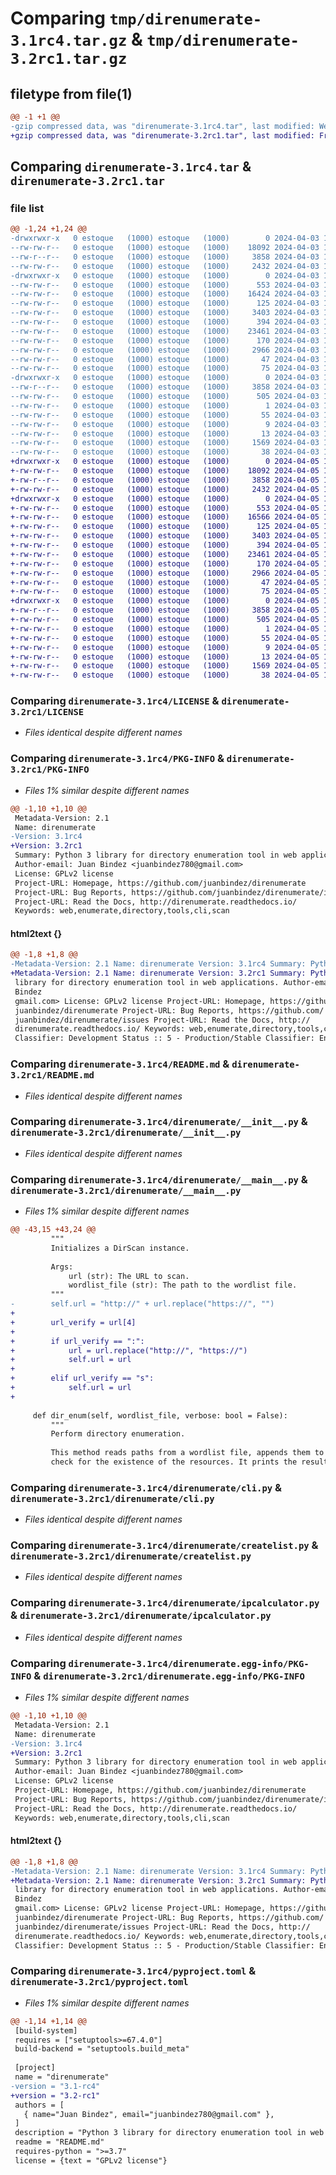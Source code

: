 # Comparing `tmp/direnumerate-3.1rc4.tar.gz` & `tmp/direnumerate-3.2rc1.tar.gz`

## filetype from file(1)

```diff
@@ -1 +1 @@
-gzip compressed data, was "direnumerate-3.1rc4.tar", last modified: Wed Apr  3 13:04:27 2024, max compression
+gzip compressed data, was "direnumerate-3.2rc1.tar", last modified: Fri Apr  5 18:31:32 2024, max compression
```

## Comparing `direnumerate-3.1rc4.tar` & `direnumerate-3.2rc1.tar`

### file list

```diff
@@ -1,24 +1,24 @@
-drwxrwxr-x   0 estoque   (1000) estoque   (1000)        0 2024-04-03 13:04:27.615702 direnumerate-3.1rc4/
--rw-rw-r--   0 estoque   (1000) estoque   (1000)    18092 2024-04-03 12:22:29.000000 direnumerate-3.1rc4/LICENSE
--rw-r--r--   0 estoque   (1000) estoque   (1000)     3858 2024-04-03 13:04:27.615702 direnumerate-3.1rc4/PKG-INFO
--rw-rw-r--   0 estoque   (1000) estoque   (1000)     2432 2024-04-03 12:22:29.000000 direnumerate-3.1rc4/README.md
-drwxrwxr-x   0 estoque   (1000) estoque   (1000)        0 2024-04-03 13:04:27.615702 direnumerate-3.1rc4/direnumerate/
--rw-rw-r--   0 estoque   (1000) estoque   (1000)      553 2024-04-03 12:22:29.000000 direnumerate-3.1rc4/direnumerate/__init__.py
--rw-rw-r--   0 estoque   (1000) estoque   (1000)    16424 2024-04-03 12:22:29.000000 direnumerate-3.1rc4/direnumerate/__main__.py
--rw-rw-r--   0 estoque   (1000) estoque   (1000)      125 2024-04-03 12:22:29.000000 direnumerate-3.1rc4/direnumerate/banner.py
--rw-rw-r--   0 estoque   (1000) estoque   (1000)     3403 2024-04-03 12:22:29.000000 direnumerate-3.1rc4/direnumerate/cli.py
--rw-rw-r--   0 estoque   (1000) estoque   (1000)      394 2024-04-03 12:22:29.000000 direnumerate-3.1rc4/direnumerate/colors.py
--rw-rw-r--   0 estoque   (1000) estoque   (1000)    23461 2024-04-03 12:43:11.000000 direnumerate-3.1rc4/direnumerate/createlist.py
--rw-rw-r--   0 estoque   (1000) estoque   (1000)      170 2024-04-03 12:22:29.000000 direnumerate-3.1rc4/direnumerate/getinfo.py
--rw-rw-r--   0 estoque   (1000) estoque   (1000)     2966 2024-04-03 12:22:29.000000 direnumerate-3.1rc4/direnumerate/ipcalculator.py
--rw-rw-r--   0 estoque   (1000) estoque   (1000)       47 2024-04-03 12:22:29.000000 direnumerate-3.1rc4/direnumerate/list_urls_accounts.py
--rw-rw-r--   0 estoque   (1000) estoque   (1000)       75 2024-04-03 13:01:43.000000 direnumerate-3.1rc4/direnumerate/version.py
-drwxrwxr-x   0 estoque   (1000) estoque   (1000)        0 2024-04-03 13:04:27.615702 direnumerate-3.1rc4/direnumerate.egg-info/
--rw-r--r--   0 estoque   (1000) estoque   (1000)     3858 2024-04-03 13:04:27.000000 direnumerate-3.1rc4/direnumerate.egg-info/PKG-INFO
--rw-rw-r--   0 estoque   (1000) estoque   (1000)      505 2024-04-03 13:04:27.000000 direnumerate-3.1rc4/direnumerate.egg-info/SOURCES.txt
--rw-rw-r--   0 estoque   (1000) estoque   (1000)        1 2024-04-03 13:04:27.000000 direnumerate-3.1rc4/direnumerate.egg-info/dependency_links.txt
--rw-rw-r--   0 estoque   (1000) estoque   (1000)       55 2024-04-03 13:04:27.000000 direnumerate-3.1rc4/direnumerate.egg-info/entry_points.txt
--rw-rw-r--   0 estoque   (1000) estoque   (1000)        9 2024-04-03 13:04:27.000000 direnumerate-3.1rc4/direnumerate.egg-info/requires.txt
--rw-rw-r--   0 estoque   (1000) estoque   (1000)       13 2024-04-03 13:04:27.000000 direnumerate-3.1rc4/direnumerate.egg-info/top_level.txt
--rw-rw-r--   0 estoque   (1000) estoque   (1000)     1569 2024-04-03 13:01:06.000000 direnumerate-3.1rc4/pyproject.toml
--rw-rw-r--   0 estoque   (1000) estoque   (1000)       38 2024-04-03 13:04:27.615702 direnumerate-3.1rc4/setup.cfg
+drwxrwxr-x   0 estoque   (1000) estoque   (1000)        0 2024-04-05 18:31:32.019710 direnumerate-3.2rc1/
+-rw-rw-r--   0 estoque   (1000) estoque   (1000)    18092 2024-04-05 17:20:17.000000 direnumerate-3.2rc1/LICENSE
+-rw-r--r--   0 estoque   (1000) estoque   (1000)     3858 2024-04-05 18:31:32.019710 direnumerate-3.2rc1/PKG-INFO
+-rw-rw-r--   0 estoque   (1000) estoque   (1000)     2432 2024-04-05 17:20:17.000000 direnumerate-3.2rc1/README.md
+drwxrwxr-x   0 estoque   (1000) estoque   (1000)        0 2024-04-05 18:31:32.015710 direnumerate-3.2rc1/direnumerate/
+-rw-rw-r--   0 estoque   (1000) estoque   (1000)      553 2024-04-05 17:20:17.000000 direnumerate-3.2rc1/direnumerate/__init__.py
+-rw-rw-r--   0 estoque   (1000) estoque   (1000)    16566 2024-04-05 18:29:56.000000 direnumerate-3.2rc1/direnumerate/__main__.py
+-rw-rw-r--   0 estoque   (1000) estoque   (1000)      125 2024-04-05 17:20:17.000000 direnumerate-3.2rc1/direnumerate/banner.py
+-rw-rw-r--   0 estoque   (1000) estoque   (1000)     3403 2024-04-05 17:20:17.000000 direnumerate-3.2rc1/direnumerate/cli.py
+-rw-rw-r--   0 estoque   (1000) estoque   (1000)      394 2024-04-05 17:20:17.000000 direnumerate-3.2rc1/direnumerate/colors.py
+-rw-rw-r--   0 estoque   (1000) estoque   (1000)    23461 2024-04-05 17:20:17.000000 direnumerate-3.2rc1/direnumerate/createlist.py
+-rw-rw-r--   0 estoque   (1000) estoque   (1000)      170 2024-04-05 17:20:17.000000 direnumerate-3.2rc1/direnumerate/getinfo.py
+-rw-rw-r--   0 estoque   (1000) estoque   (1000)     2966 2024-04-05 17:20:17.000000 direnumerate-3.2rc1/direnumerate/ipcalculator.py
+-rw-rw-r--   0 estoque   (1000) estoque   (1000)       47 2024-04-05 17:20:17.000000 direnumerate-3.2rc1/direnumerate/list_urls_accounts.py
+-rw-rw-r--   0 estoque   (1000) estoque   (1000)       75 2024-04-05 18:30:40.000000 direnumerate-3.2rc1/direnumerate/version.py
+drwxrwxr-x   0 estoque   (1000) estoque   (1000)        0 2024-04-05 18:31:32.019710 direnumerate-3.2rc1/direnumerate.egg-info/
+-rw-r--r--   0 estoque   (1000) estoque   (1000)     3858 2024-04-05 18:31:31.000000 direnumerate-3.2rc1/direnumerate.egg-info/PKG-INFO
+-rw-rw-r--   0 estoque   (1000) estoque   (1000)      505 2024-04-05 18:31:31.000000 direnumerate-3.2rc1/direnumerate.egg-info/SOURCES.txt
+-rw-rw-r--   0 estoque   (1000) estoque   (1000)        1 2024-04-05 18:31:31.000000 direnumerate-3.2rc1/direnumerate.egg-info/dependency_links.txt
+-rw-rw-r--   0 estoque   (1000) estoque   (1000)       55 2024-04-05 18:31:31.000000 direnumerate-3.2rc1/direnumerate.egg-info/entry_points.txt
+-rw-rw-r--   0 estoque   (1000) estoque   (1000)        9 2024-04-05 18:31:31.000000 direnumerate-3.2rc1/direnumerate.egg-info/requires.txt
+-rw-rw-r--   0 estoque   (1000) estoque   (1000)       13 2024-04-05 18:31:31.000000 direnumerate-3.2rc1/direnumerate.egg-info/top_level.txt
+-rw-rw-r--   0 estoque   (1000) estoque   (1000)     1569 2024-04-05 17:35:20.000000 direnumerate-3.2rc1/pyproject.toml
+-rw-rw-r--   0 estoque   (1000) estoque   (1000)       38 2024-04-05 18:31:32.019710 direnumerate-3.2rc1/setup.cfg
```

### Comparing `direnumerate-3.1rc4/LICENSE` & `direnumerate-3.2rc1/LICENSE`

 * *Files identical despite different names*

### Comparing `direnumerate-3.1rc4/PKG-INFO` & `direnumerate-3.2rc1/PKG-INFO`

 * *Files 1% similar despite different names*

```diff
@@ -1,10 +1,10 @@
 Metadata-Version: 2.1
 Name: direnumerate
-Version: 3.1rc4
+Version: 3.2rc1
 Summary: Python 3 library for directory enumeration tool in web applications.
 Author-email: Juan Bindez <juanbindez780@gmail.com>
 License: GPLv2 license
 Project-URL: Homepage, https://github.com/juanbindez/direnumerate
 Project-URL: Bug Reports, https://github.com/juanbindez/direnumerate/issues
 Project-URL: Read the Docs, http://direnumerate.readthedocs.io/
 Keywords: web,enumerate,directory,tools,cli,scan
```

#### html2text {}

```diff
@@ -1,8 +1,8 @@
-Metadata-Version: 2.1 Name: direnumerate Version: 3.1rc4 Summary: Python 3
+Metadata-Version: 2.1 Name: direnumerate Version: 3.2rc1 Summary: Python 3
 library for directory enumeration tool in web applications. Author-email: Juan
 Bindez
 gmail.com> License: GPLv2 license Project-URL: Homepage, https://github.com/
 juanbindez/direnumerate Project-URL: Bug Reports, https://github.com/
 juanbindez/direnumerate/issues Project-URL: Read the Docs, http://
 direnumerate.readthedocs.io/ Keywords: web,enumerate,directory,tools,cli,scan
 Classifier: Development Status :: 5 - Production/Stable Classifier: Environment
```

### Comparing `direnumerate-3.1rc4/README.md` & `direnumerate-3.2rc1/README.md`

 * *Files identical despite different names*

### Comparing `direnumerate-3.1rc4/direnumerate/__init__.py` & `direnumerate-3.2rc1/direnumerate/__init__.py`

 * *Files identical despite different names*

### Comparing `direnumerate-3.1rc4/direnumerate/__main__.py` & `direnumerate-3.2rc1/direnumerate/__main__.py`

 * *Files 1% similar despite different names*

```diff
@@ -43,15 +43,24 @@
         """
         Initializes a DirScan instance.
 
         Args:
             url (str): The URL to scan.
             wordlist_file (str): The path to the wordlist file.
         """
-        self.url = "http://" + url.replace("https://", "")
+
+        url_verify = url[4]
+
+        if url_verify == ":":
+            url = url.replace("http://", "https://")
+            self.url = url
+
+        elif url_verify == "s":
+            self.url = url
+
 
     def dir_enum(self, wordlist_file, verbose: bool = False):
         """
         Perform directory enumeration.
 
         This method reads paths from a wordlist file, appends them to the URL, and sends HTTP requests to
         check for the existence of the resources. It prints the results based on the response status code.
```

### Comparing `direnumerate-3.1rc4/direnumerate/cli.py` & `direnumerate-3.2rc1/direnumerate/cli.py`

 * *Files identical despite different names*

### Comparing `direnumerate-3.1rc4/direnumerate/createlist.py` & `direnumerate-3.2rc1/direnumerate/createlist.py`

 * *Files identical despite different names*

### Comparing `direnumerate-3.1rc4/direnumerate/ipcalculator.py` & `direnumerate-3.2rc1/direnumerate/ipcalculator.py`

 * *Files identical despite different names*

### Comparing `direnumerate-3.1rc4/direnumerate.egg-info/PKG-INFO` & `direnumerate-3.2rc1/direnumerate.egg-info/PKG-INFO`

 * *Files 1% similar despite different names*

```diff
@@ -1,10 +1,10 @@
 Metadata-Version: 2.1
 Name: direnumerate
-Version: 3.1rc4
+Version: 3.2rc1
 Summary: Python 3 library for directory enumeration tool in web applications.
 Author-email: Juan Bindez <juanbindez780@gmail.com>
 License: GPLv2 license
 Project-URL: Homepage, https://github.com/juanbindez/direnumerate
 Project-URL: Bug Reports, https://github.com/juanbindez/direnumerate/issues
 Project-URL: Read the Docs, http://direnumerate.readthedocs.io/
 Keywords: web,enumerate,directory,tools,cli,scan
```

#### html2text {}

```diff
@@ -1,8 +1,8 @@
-Metadata-Version: 2.1 Name: direnumerate Version: 3.1rc4 Summary: Python 3
+Metadata-Version: 2.1 Name: direnumerate Version: 3.2rc1 Summary: Python 3
 library for directory enumeration tool in web applications. Author-email: Juan
 Bindez
 gmail.com> License: GPLv2 license Project-URL: Homepage, https://github.com/
 juanbindez/direnumerate Project-URL: Bug Reports, https://github.com/
 juanbindez/direnumerate/issues Project-URL: Read the Docs, http://
 direnumerate.readthedocs.io/ Keywords: web,enumerate,directory,tools,cli,scan
 Classifier: Development Status :: 5 - Production/Stable Classifier: Environment
```

### Comparing `direnumerate-3.1rc4/pyproject.toml` & `direnumerate-3.2rc1/pyproject.toml`

 * *Files 1% similar despite different names*

```diff
@@ -1,14 +1,14 @@
 [build-system]
 requires = ["setuptools>=67.4.0"]
 build-backend = "setuptools.build_meta"
 
 [project]
 name = "direnumerate"
-version = "3.1-rc4"
+version = "3.2-rc1"
 authors = [
   { name="Juan Bindez", email="juanbindez780@gmail.com" },
 ]
 description = "Python 3 library for directory enumeration tool in web applications."
 readme = "README.md"
 requires-python = ">=3.7"
 license = {text = "GPLv2 license"}
```

